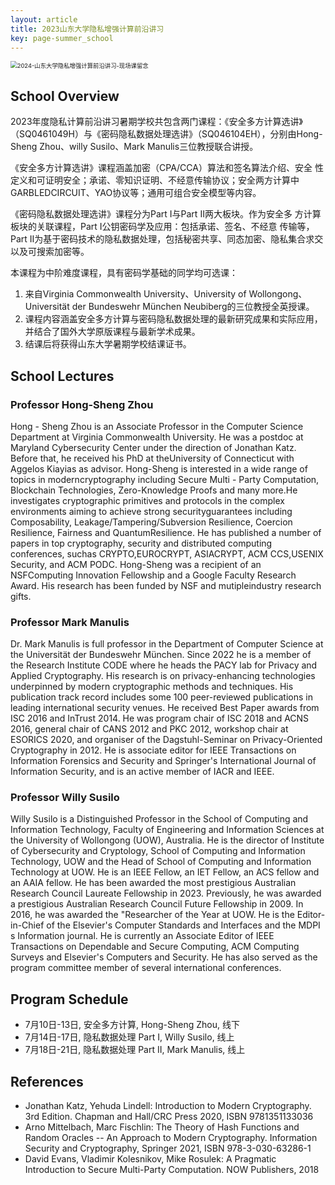 ```yaml
---
layout: article
title: 2023山东大学隐私增强计算前沿讲习
key: page-summer_school
---
```


<!-- # 2023山东大学隐私增强计算前沿讲习 -->

<img src="../images/2023-山东大学隐私增强计算前沿讲习-现场课留念.png" alt="2024-山东大学隐私增强计算前沿讲习-现场课留念" style="zoom:67%;" />

## School Overview

2023年度隐私计算前沿讲习暑期学校共包含两门课程：《安全多方计算选讲》（SQ0461049H）与《密码隐私数据处理选讲》（SQ046104EH），分别由Hong-Sheng Zhou、willy Susilo、Mark Manulis三位教授联合讲授。

《安全多方计算选讲》课程涵盖加密（CPA/CCA）算法和签名算法介绍、安全 性定义和可证明安全；承诺、零知识证明、不经意传输协议；安全两方计算中GARBLEDCIRCUIT、YAO协议等；通用可组合安全模型等内容。

《密码隐私数据处理选讲》课程分为Part Ⅰ与Part Ⅱ两大板块。作为安全多 方计算板块的关联课程，Part Ⅰ公钥密码学及应用：包括承诺、签名、不经意 传输等，Part Ⅱ为基于密码技术的隐私数据处理，包括秘密共享、同态加密、隐私集合求交以及可搜索加密等。

本课程为中阶难度课程，具有密码学基础的同学均可选课：

1. 来自Virginia Commonwealth University、University of Wollongong、Universität der Bundeswehr München Neubiberg的三位教授全英授课。
2. 课程内容涵盖安全多方计算与密码隐私数据处理的最新研究成果和实际应用，并结合了国外大学原版课程与最新学术成果。
3. 结课后将获得山东大学暑期学校结课证书。

## School Lectures

### Professor Hong-Sheng Zhou

Hong - Sheng Zhou is an Associate Professor in the Computer Science Department at Virginia Commonwealth University. He was a postdoc at Maryland Cybersecurity Center under the direction of Jonathan Katz. Before that, he received his PhD at theUniversity of Connecticut with Aggelos Kiayias as advisor. Hong-Sheng is interested in a wide range of topics in moderncryptography including Secure Multi - Party Computation, Blockchain Technologies, Zero-Knowledge Proofs and many more.He investigates cryptographic primitives and protocols in the complex environments aiming to achieve strong securityguarantees including Composability, Leakage/Tampering/Subversion Resilience, Coercion Resilience, Fairness and QuantumResilience. He has published a number of papers in top cryptography, security and distributed computing conferences, suchas CRYPTO,EUROCRYPT, ASIACRYPT, ACM CCS,USENIX Security, and ACM PODC. Hong-Sheng was a recipient of an NSFComputing Innovation Fellowship and a Google Faculty Research Award. His research has been funded by NSF and mutipleindustry research gifts.

### Professor Mark Manulis

Dr. Mark Manulis is full professor in the Department of Computer Science at the Universität der Bundeswehr München. Since 2022 he is a member of the Research Institute CODE where he heads the PACY lab for Privacy and Applied Cryptography. His research is on privacy-enhancing technologies underpinned by modern cryptographic methods and techniques. His publication track record includes some 100 peer-reviewed publications in leading international security venues. He received Best Paper awards from ISC 2016 and InTrust 2014. He was program chair of ISC 2018 and ACNS 2016, general chair of CANS 2012 and PKC 2012, workshop chair at ESORICS 2020, and organiser of the Dagstuhl-Seminar on Privacy-Oriented Cryptography in 2012. He is associate editor for IEEE Transactions on Information Forensics and Security and Springer's International Journal of Information Security, and is an active member of IACR and IEEE.

### Professor Willy Susilo

Willy Susilo is a Distinguished Professor in the School of Computing and Information Technology, Faculty of Engineering and Information Sciences at the University of Wollongong (UOW), Australia. He is the director of Institute of Cybersecurity and Cryptology, School of Computing and Information Technology, UOW and the Head of School of Computing and Information Technology at UOW. He is an IEEE Fellow, an IET Fellow, an ACS fellow and an AAIA fellow. He has been awarded the most prestigious Australian Research Council Laureate Fellowship in 2023. Previously, he was awarded a prestigious Australian Research Council Future Fellowship in 2009. In 2016, he was awarded the "Researcher of the Year at UOW. He is the Editor-in-Chief of the Elsevier's Computer Standards and Interfaces and the MDPI s Information journal. He is currently an Associate Editor of IEEE Transactions on Dependable and Secure Computing, ACM Computing Surveys and Elsevier's Computers and Security. He has also served as the program committee member of several international conferences.

## Program Schedule

- 7月10日-13日, 安全多方计算, Hong-Sheng Zhou, 线下
- 7月14日-17日, 隐私数据处理 Part I, Willy Susilo, 线上
- 7月18日-21日, 隐私数据处理 Part II, Mark Manulis, 线上

## References

* Jonathan Katz, Yehuda Lindell: Introduction to Modern Cryptography. 3rd Edition. Chapman and Hall/CRC Press 2020, ISBN 9781351133036
* Arno Mittelbach, Marc Fischlin: The Theory of Hash Functions and Random Oracles -- An Approach to Modern Cryptography. Information Security and Cryptography, Springer 2021, ISBN 978-3-030-63286-1
* David Evans, Vladimir Kolesnikov, Mike Rosulek: A Pragmatic Introduction to Secure Multi-Party Computation. NOW Publishers, 2018